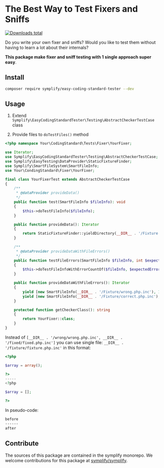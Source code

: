 # The Best Way to Test Fixers and Sniffs

[![Downloads total](https://img.shields.io/packagist/dt/symplify/easy-coding-standard-tester.svg?style=flat-square)](https://packagist.org/packages/symplify/easy-coding-standard-tester/stats)

Do you write your own fixer and sniffs? Would you like to test them without having to learn a lot about their internals?

**This package make fixer and sniff testing with 1 single approach super easy**.

## Install

```bash
composer require symplify/easy-coding-standard-tester --dev
```

## Usage

1. Extend `Symplify\EasyCodingStandardTester\Testing\AbstractCheckerTestCase` class

2. Provide files to `doTestFiles()` method

```php
<?php namespace Your\CodingStandard\Tests\Fixer\YourFixer;

use Iterator;
use Symplify\EasyCodingStandardTester\Testing\AbstractCheckerTestCase;
use Symplify\EasyTesting\DataProvider\StaticFixtureFinder;
use Symplify\SmartFileSystem\SmartFileInfo;
use Your\CondingStandard\Fixer\YourFixer;

final class YourFixerTest extends AbstractCheckerTestCase
{
    /**
     * @dataProvider provideData()
     */
    public function test(SmartFileInfo $fileInfo): void
    {
        $this->doTestFileInfo($fileInfo);
    }

    public function provideData(): Iterator
    {
        return StaticFixtureFinder::yieldDirectory(__DIR__ . '/Fixture');
    }

    /**
     * @dataProvider provideDataWithFileErrors()
     */
    public function testFileErrors(SmartFileInfo $fileInfo, int $expectedErrorCount): void
    {
        $this->doTestFileInfoWithErrorCountOf($fileInfo, $expectedErrorCount);
    }

    public function provideDataWithFileErrors(): Iterator
    {
        yield [new SmartFileInfo(__DIR__ . '/Fixture/wrong.php.inc'), 1];
        yield [new SmartFileInfo(__DIR__ . '/Fixture/correct.php.inc'), 0];
    }

    protected function getCheckerClass(): string
    {
        return YourFixer::class;
    }
}
```

Instead of `[__DIR__ . '/wrong/wrong.php.inc', __DIR__ . '/fixed/fixed.php.inc']` you can use single file: `__DIR__ . '/fixture/fixture.php.inc'` in this format:

```php
<?php

$array = array();

?>
-----
<?php

$array = [];

?>
```

In pseudo-code:

```bash
before
------
after
```

## Contribute

The sources of this package are contained in the symplify monorepo. We welcome contributions for this package at [symplify/symplify](https://github.com/symplify/symplify).
